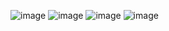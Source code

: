 ![image](https://user-images.githubusercontent.com/86889712/124956957-3bfe5b80-e021-11eb-8f65-e09f6385770a.png)
![image](https://user-images.githubusercontent.com/86889712/124956988-41f43c80-e021-11eb-94fd-945d0697d15f.png)
![image](https://user-images.githubusercontent.com/86889712/124957008-47ea1d80-e021-11eb-8934-84d11fbf88ea.png)
![image](https://user-images.githubusercontent.com/86889712/124957033-4c163b00-e021-11eb-95e8-699049d6693b.png)
